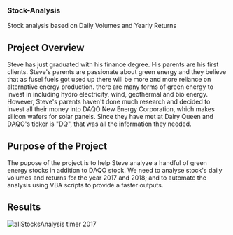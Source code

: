 ### Stock-Analysis
Stock analysis based on Daily Volumes and Yearly Returns
## Project Overview
Steve has just graduated with his finance degree. His parents are his first clients. Steve's parents are passionate about green energy and they believe that as fusel fuels got used up there will be more and more reliance on alternative energy production. there are many forms of green energy to invest in including hydro electricity, wind, geothermal and bio energy. However, Steve's parents haven't done much research and decided to invest all their money into DAQO New Energy Corporation, which makes silicon wafers for solar panels. Since they have met at Dairy Queen and DAQO's ticker is "DQ", that was all the information they needed. 
## Purpose of the Project
The pupose of the project is to help Steve analyze a handful of green energy stocks in addition to DAQO stock.
We need to analyse stock's daily volumes and returns for the year 2017 and 2018; and to automate the analysis using VBA scripts to provide a faster outputs.
## Results
![allStocksAnalysis timer 2017](https://user-images.githubusercontent.com/42978221/141705668-dc59efaa-fd1d-41fe-a3ac-02b4aa41f7d4.png)
